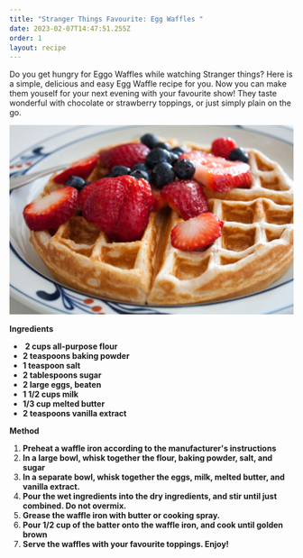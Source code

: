 ```yaml
---
title: "Stranger Things Favourite: Egg Waffles "
date: 2023-02-07T14:47:51.255Z
order: 1
layout: recipe
---
```

Do you get hungry for Eggo Waffles while watching Stranger things? Here is a simple, delicious and easy Egg Waffle recipe for you. Now you can make them youself for your next evening with your favourite show! They taste wonderful with chocolate or strawberry toppings, or just simply plain on the go. 

![Egg Waffle with Berries](../uploads/sheelah-brennan-umv1nb2rqie-unsplash.jpg "Photo by Sheelah Brennan on Unsplash")

**Ingredients**

*  **2 cups all-purpose flour**   
* **2 teaspoons baking powder**
* **1 teaspoon salt**
* **2 tablespoons sugar**
* **2 large eggs, beaten**
* **1 1/2 cups milk** 
*  **1/3 cup melted butter** 
* **2 teaspoons vanilla extract**

**Method**

1. **Preheat a waffle iron according to the manufacturer's instructions**
2. **In a large bowl, whisk together the flour, baking powder, salt, and sugar**
3. **In a separate bowl, whisk together the eggs, milk, melted butter, and vanilla extract.**
4. **Pour the wet ingredients into the dry ingredients, and stir until just combined. Do not overmix.**
5. **Grease the waffle iron with butter or cooking spray.**
6. **Pour 1/2 cup of the batter onto the waffle iron, and cook until golden brown**
7. **Serve the waffles with your favourite toppings. Enjoy!**